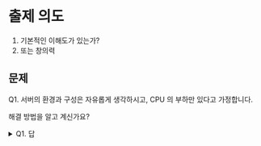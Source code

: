 # 출제 의도
1. 기본적인 이해도가 있는가?
2. 또는 창의력
## 문제
Q1. 서버의 환경과 구성은 자유롭게 생각하시고, CPU 의 부하만 있다고 가정합니다.

해결 방법을 알고 계신가요?
<details><summary>Q1. 답</summary>
<pre>
같은 요청이 1000 개 중 약 999 개 라고 가정합시다.
그러면 결국 2 개의 요청만 처리를 하게 되면 될 것 이라고 가정합니다.

왜냐하면, CPU 의 부하는 연산이 많다는 증거인데 같은 요청의 결과는 항상 같은게 맞죠. (뭔가 데이터가 들어왔다던가 그런 환경은 제외합니다.)
그렇기 때문에 결과를 in memory database 같은 곳 또는 memory 에 저장하면 처리가 가능합니다.

이외에도 여러 가지 상황이 많지만, 대표적인 문제를 적어봤습니다.
</pre>
</details>